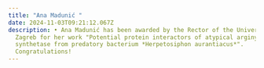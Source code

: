 ```yaml
---
title: "Ana Madunić "
date: 2024-11-03T09:21:12.067Z
description: • Ana Madunić has been awarded by the Rector of the University of
  Zagreb for her work "Potential protein interactors of atypical arginyl-tRNA
  synthetase from predatory bacterium *Herpetosiphon aurantiacus*".
  Congratulations!
---
```

